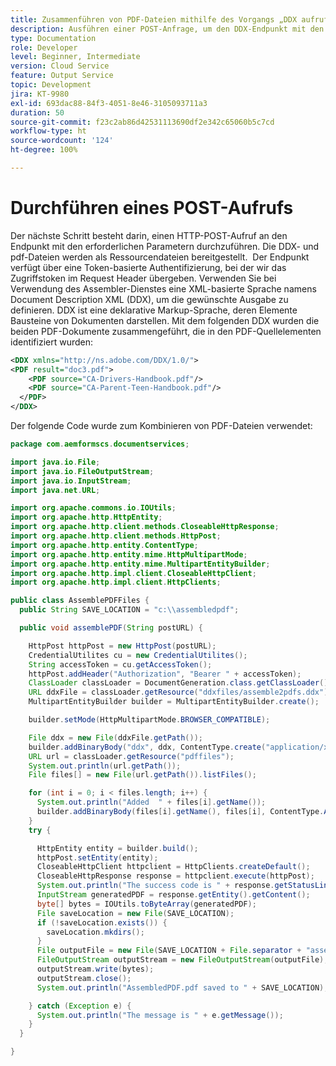 ```yaml
---
title: Zusammenführen von PDF-Dateien mithilfe des Vorgangs „DDX aufrufen“
description: Ausführen einer POST-Anfrage, um den DDX-Endpunkt mit den erforderlichen Parametern aufzurufen
type: Documentation
role: Developer
level: Beginner, Intermediate
version: Cloud Service
feature: Output Service
topic: Development
jira: KT-9980
exl-id: 693dac88-84f3-4051-8e46-3105093711a3
duration: 50
source-git-commit: f23c2ab86d42531113690df2e342c65060b5c7cd
workflow-type: ht
source-wordcount: '124'
ht-degree: 100%

---
```


# Durchführen eines POST-Aufrufs


Der nächste Schritt besteht darin, einen HTTP-POST-Aufruf an den Endpunkt mit den erforderlichen Parametern durchzuführen. Die DDX- und pdf-Dateien werden als Ressourcendateien bereitgestellt.  Der Endpunkt verfügt über eine Token-basierte Authentifizierung, bei der wir das Zugriffstoken im Request Header übergeben.
Verwenden Sie bei Verwendung des Assembler-Dienstes eine XML-basierte Sprache namens Document Description XML (DDX), um die gewünschte Ausgabe zu definieren. DDX ist eine deklarative Markup-Sprache, deren Elemente Bausteine von Dokumenten darstellen. Mit dem folgenden DDX wurden die beiden PDF-Dokumente zusammengeführt, die in den PDF-Quellelementen identifiziert wurden:

```xml
<DDX xmlns="http://ns.adobe.com/DDX/1.0/">
<PDF result="doc3.pdf"> 
	<PDF source="CA-Drivers-Handbook.pdf"/>
 	<PDF source="CA-Parent-Teen-Handbook.pdf"/>
  </PDF>
</DDX>
```

Der folgende Code wurde zum Kombinieren von PDF-Dateien verwendet:

```java
package com.aemformscs.documentservices;

import java.io.File;
import java.io.FileOutputStream;
import java.io.InputStream;
import java.net.URL;

import org.apache.commons.io.IOUtils;
import org.apache.http.HttpEntity;
import org.apache.http.client.methods.CloseableHttpResponse;
import org.apache.http.client.methods.HttpPost;
import org.apache.http.entity.ContentType;
import org.apache.http.entity.mime.HttpMultipartMode;
import org.apache.http.entity.mime.MultipartEntityBuilder;
import org.apache.http.impl.client.CloseableHttpClient;
import org.apache.http.impl.client.HttpClients;

public class AssemblePDFFiles {
  public String SAVE_LOCATION = "c:\\assembledpdf";

  public void assemblePDF(String postURL) {

    HttpPost httpPost = new HttpPost(postURL);
    CredentialUtilites cu = new CredentialUtilites();
    String accessToken = cu.getAccessToken();
    httpPost.addHeader("Authorization", "Bearer " + accessToken);
    ClassLoader classLoader = DocumentGeneration.class.getClassLoader();
    URL ddxFile = classLoader.getResource("ddxfiles/assemble2pdfs.ddx");
    MultipartEntityBuilder builder = MultipartEntityBuilder.create();

    builder.setMode(HttpMultipartMode.BROWSER_COMPATIBLE);

    File ddx = new File(ddxFile.getPath());
    builder.addBinaryBody("ddx", ddx, ContentType.create("application/xml"), ddx.getName());
    URL url = classLoader.getResource("pdffiles");
    System.out.println(url.getPath());
    File files[] = new File(url.getPath()).listFiles();

    for (int i = 0; i < files.length; i++) {
      System.out.println("Added  " + files[i].getName());
      builder.addBinaryBody(files[i].getName(), files[i], ContentType.APPLICATION_OCTET_STREAM, files[i].getName());
    }
    try {

      HttpEntity entity = builder.build();
      httpPost.setEntity(entity);
      CloseableHttpClient httpclient = HttpClients.createDefault();
      CloseableHttpResponse response = httpclient.execute(httpPost);
      System.out.println("The success code is " + response.getStatusLine().getStatusCode());
      InputStream generatedPDF = response.getEntity().getContent();
      byte[] bytes = IOUtils.toByteArray(generatedPDF);
      File saveLocation = new File(SAVE_LOCATION);
      if (!saveLocation.exists()) {
        saveLocation.mkdirs();
      }
      File outputFile = new File(SAVE_LOCATION + File.separator + "assembledPDF.pdf");
      FileOutputStream outputStream = new FileOutputStream(outputFile);
      outputStream.write(bytes);
      outputStream.close();
      System.out.println("AssembledPDF.pdf saved to " + SAVE_LOCATION);

    } catch (Exception e) {
      System.out.println("The message is " + e.getMessage());
    }
  }

}
```
